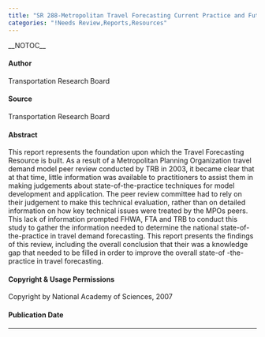 ```yaml
---
title: "SR 288-Metropolitan Travel Forecasting Current Practice and Future Direction"
categories: "!Needs Review,Reports,Resources"
---
```


\_\_NOTOC\_\_

#### Author

Transportation Research Board

#### Source

Transportation Research Board

#### Abstract

This report represents the foundation upon which the Travel Forecasting Resource is built. As a result of a Metropolitan Planning Organization travel demand model peer review conducted by TRB in 2003, it became clear that at that time, little information was available to practitioners to assist them in making judgements about state-of-the-practice techniques for model development and application. The peer review committee had to rely on their judgement to make this technical evaluation, rather than on detailed information on how key technical issues were treated by the MPOs peers. This lack of information prompted FHWA, FTA and TRB to conduct this study to gather the information needed to determine the national state-of-the-practice in travel demand forecasting. This report presents the findings of this review, including the overall conclusion that their was a knowledge gap that needed to be filled in order to improve the overall state-of -the-practice in travel forecasting.

#### Copyright & Usage Permissions

Copyright by National Academy of Sciences, 2007

#### Publication Date

------------------------------------------------------------------------

<comments />

